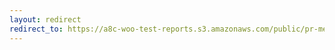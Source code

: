 ```yaml
---
layout: redirect
redirect_to: https://a8c-woo-test-reports.s3.amazonaws.com/public/pr-merge/45530/api/index.html
---
```

